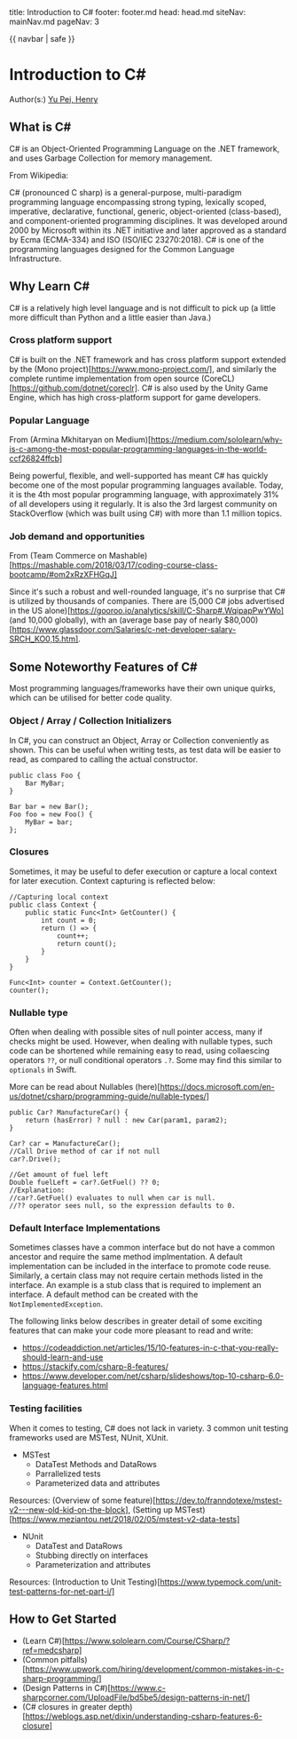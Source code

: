 <frontmatter>
  title: Introduction to C#
  footer: footer.md
  head: head.md
  siteNav: mainNav.md
  pageNav: 3
</frontmatter>

{{ navbar | safe }}

<div class="website-content">

# Introduction to C#

Author(s:) [Yu Pei, Henry](https://github.com/YuPeiHenry)

## What is C#

C# is an Object-Oriented Programming Language on the .NET framework, and uses Garbage Collection for memory management.

From Wikipedia:

C# (pronounced C sharp) is a general-purpose, multi-paradigm programming language encompassing strong typing, lexically scoped, imperative, declarative, functional, generic, object-oriented (class-based), and component-oriented programming disciplines.
It was developed around 2000 by Microsoft within its .NET initiative and later approved as a standard by Ecma (ECMA-334) and ISO (ISO/IEC 23270:2018). C# is one of the programming languages designed for the Common Language Infrastructure.

## Why Learn C#

C# is a relatively high level language and is not difficult to pick up (a little more difficult than Python and a little easier than Java.)

### Cross platform support

C# is built on the .NET framework and has cross platform support extended by the (Mono project)[https://www.mono-project.com/], and similarly the complete runtime implementation from open source (CoreCL)[https://github.com/dotnet/coreclr].
C# is also used by the Unity Game Engine, which has high cross-platform support for game developers.

### Popular Language

From (Armina Mkhitaryan on Medium)[https://medium.com/sololearn/why-is-c-among-the-most-popular-programming-languages-in-the-world-ccf26824ffcb]

Being powerful, flexible, and well-supported has meant C# has quickly become one of the most popular programming languages available.
Today, it is the 4th most popular programming language, with approximately 31% of all developers using it regularly. It is also the 3rd largest community on StackOverflow (which was built using C#) with more than 1.1 million topics.

### Job demand and opportunities

From (Team Commerce on Mashable)[https://mashable.com/2018/03/17/coding-course-class-bootcamp/#om2xRzXFHGqJ]

Since it's such a robust and well-rounded language, it's no surprise that C# is utilized by thousands of companies. There are (5,000 C# jobs advertised in the US alone)[https://gooroo.io/analytics/skill/C-Sharp#.WqipapPwYWo]
(and 10,000 globally), with an (average base pay of nearly $80,000)[https://www.glassdoor.com/Salaries/c-net-developer-salary-SRCH_KO0,15.htm].


## Some Noteworthy Features of C#

Most programming languages/frameworks have their own unique quirks, which can be utilised for better code quality.

### Object / Array / Collection Initializers

In C#, you can construct an Object, Array or Collection conveniently as shown. This can be useful when writing tests, as test data will be easier to read,
as compared to calling the actual constructor.

```
public class Foo {
    Bar MyBar;
}

Bar bar = new Bar();
Foo foo = new Foo() {
    MyBar = bar;
};
```

### Closures

Sometimes, it may be useful to defer execution or capture a local context for later execution. Context capturing is reflected below:

```
//Capturing local context
public class Context {
    public static Func<Int> GetCounter() {
        int count = 0;
        return () => {
            count++;
            return count();
        }
    }
}

Func<Int> counter = Context.GetCounter();
counter();
```

### Nullable type

Often when dealing with possible sites of null pointer access, many if checks might be used. However, when dealing with nullable types, such code can be shortened
while remaining easy to read, using collaescing operators `??`, or null conditional operators `.?`. Some may find this similar to `optionals` in Swift.

More can be read about Nullables (here)[https://docs.microsoft.com/en-us/dotnet/csharp/programming-guide/nullable-types/]

```
public Car? ManufactureCar() {
    return (hasError) ? null : new Car(param1, param2);
}

Car? car = ManufactureCar();
//Call Drive method of car if not null
car?.Drive();

//Get amount of fuel left
Double fuelLeft = car?.GetFuel() ?? 0;
//Explanation:
//car?.GetFuel() evaluates to null when car is null.
//?? operator sees null, so the expression defaults to 0.
```

### Default Interface Implementations

Sometimes classes have a common interface but do not have a common ancestor and require the same method implmentation.
A default implementation can be included in the interface to promote code reuse. Similarly, a certain class may not require certain methods listed in the interface.
An example is a stub class that is required to implement an interface. A default method can be created with the `NotImplementedException`.

The following links below describes in greater detail of some exciting features that can make your code more pleasant to read and write:
* https://codeaddiction.net/articles/15/10-features-in-c-that-you-really-should-learn-and-use
* https://stackify.com/csharp-8-features/
* https://www.developer.com/net/csharp/slideshows/top-10-csharp-6.0-language-features.html

### Testing facilities

When it comes to testing, C# does not lack in variety. 3 common unit testing frameworks used are MSTest, NUnit, XUnit.

* MSTest
    * DataTest Methods and DataRows
    * Parrallelized tests
    * Parameterized data and attributes

Resources: (Overview of some feature)[https://dev.to/franndotexe/mstest-v2---new-old-kid-on-the-block], (Setting up MSTest)[https://www.meziantou.net/2018/02/05/mstest-v2-data-tests]
    
* NUnit
    * DataTest and DataRows
    * Stubbing directly on interfaces
    * Parameterization and attributes

Resources: (Introduction to Unit Testing)[https://www.typemock.com/unit-test-patterns-for-net-part-i/]


## How to Get Started

* (Learn C#)[https://www.sololearn.com/Course/CSharp/?ref=medcsharp]
* (Common pitfalls)[https://www.upwork.com/hiring/development/common-mistakes-in-c-sharp-programming/]
* (Design Patterns in C#)[https://www.c-sharpcorner.com/UploadFile/bd5be5/design-patterns-in-net/]
* (C# closures in greater depth)[https://weblogs.asp.net/dixin/understanding-csharp-features-6-closure]
